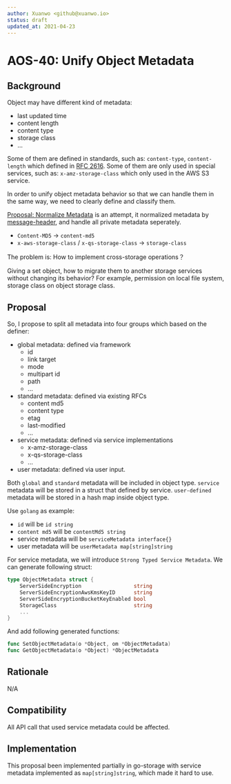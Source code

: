 ```yaml
---
author: Xuanwo <github@xuanwo.io>
status: draft
updated_at: 2021-04-23
---
```


# AOS-40: Unify Object Metadata

## Background

Object may have different kind of metadata:

- last updated time
- content length
- content type
- storage class
- ...

Some of them are defined in standards, such as: `content-type`, `content-length` which defined in [RFC 2616](https://tools.ietf.org/html/rfc2616). Some of them are only used in special services, such as: `x-amz-storage-class` which only used in the AWS S3 service.

In order to unify object metadata behavior so that we can handle them in the same way, we need to clearly define and classify them.

[Proposal: Normalize Metadata](./6-normalize-metadata.md) is an attempt, it normalized metadata by [message-header](https://www.iana.org/assignments/message-headers/message-headers.xhtml), and handle all private metadata seperately.

- `Content-MD5` -> `content-md5`
- `x-aws-storage-class` / `x-qs-storage-class` -> `storage-class`

The problem is: How to implement cross-storage operations？

Giving a set object, how to migrate them to another storage services without changing its behavior? For example, permission on local file system, storage class on object storage class.

## Proposal

So, I propose to split all metadata into four groups which based on the definer:

- global metadata: defined via framework
    - id
    - link target
    - mode
    - multipart id
    - path
    - ...
- standard metadata: defined via existing RFCs
    - content md5
    - content type
    - etag
    - last-modified
    - ...
- service metadata: defined via service implementations
    - x-amz-storage-class
    - x-qs-storage-class
    - ...
- user metadata: defined via user input.

Both `global` and `standard` metadata will be included in object type.
`service` metadata will be stored in a struct that defined by service.
`user-defined` metadata will be stored in a hash map inside object type.

Use `golang` as example:

- `id` will be `id string`
- `content md5` will be `contentMd5 string`
- service metadata will be `serviceMetadata interface{}`
- user metadata will be `userMetadata map[string]string`

For service metadata,  we will introduce `Strong Typed Service Metadata`. We can generate following struct:

```go
type ObjectMetadata struct {
    ServerSideEncryption                 string
    ServerSideEncryptionAwsKmsKeyID      string
    ServerSideEncryptionBucketKeyEnabled bool
    StorageClass                         string
    ...
}
```

And add following generated functions:

```go
func SetObjectMetadata(o *Object, om *ObjectMetadata)
func GetObjectMetadata(o *Object) *ObjectMetadata
```

## Rationale

N/A

## Compatibility

All API call that used service metadata could be affected.

## Implementation

This proposal been implemented partially in go-storage with service metadata implemented as `map[string]string`, which made it hard to use.
